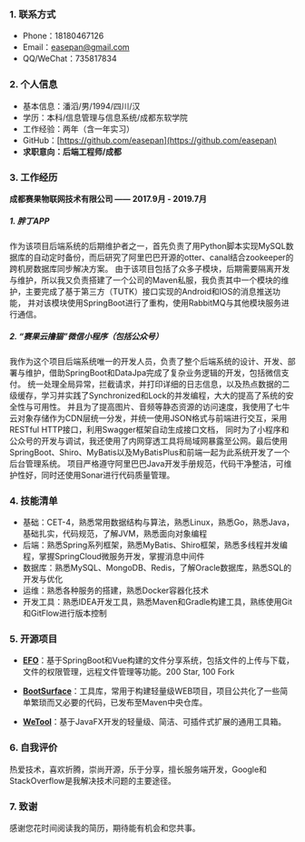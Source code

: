 ### 1. 联系方式

- Phone：18180467126
- Email：easepan@gmail.com
- QQ/WeChat：735817834

### 2. 个人信息

- 基本信息：潘滔/男/1994/四川/汉
- 学历：本科/信息管理与信息系统/成都东软学院
- 工作经验：两年（含一年实习）
- GitHub：[https://github.com/easepan](https://github.com/easepan)
- **求职意向：后端工程师/成都**

### 3. 工作经历

**成都赛果物联网技术有限公司 —— 2017.9月 - 2019.7月**

##### 1. 胖丁APP

作为该项目后端系统的后期维护者之一，首先负责了用Python脚本实现MySQL数据库的自动定时备份，而后研究了阿里巴巴开源的otter、canal结合zookeeper的跨机房数据库同步解决方案。
由于该项目包括了众多子模块，后期需要隔离开发与维护，所以我又负责搭建了一个公司的Maven私服，我负责其中一个模块的维护，主要完成了基于第三方（TUTK）接口实现的Android和IOS的消息推送功能，
并对该模块使用SpringBoot进行了重构，使用RabbitMQ与其他模块服务进行通信。

##### 2. “赛果云撸猫”微信小程序（包括公众号）

我作为这个项目后端系统唯一的开发人员，负责了整个后端系统的设计、开发、部署与维护，借助SpringBoot和DataJpa完成了复杂业务逻辑的开发，包括微信支付。
统一处理全局异常，拦截请求，并打印详细的日志信息，以及热点数据的二级缓存，学习并实践了Synchronized和Lock的并发编程，大大的提高了系统的安全性与可用性。
并且为了提高图片、音频等静态资源的访问速度，我使用了七牛云对象存储作为CDN层统一分发，并统一使用JSON格式与前端进行交互，采用RESTful HTTP接口，利用Swagger框架自动生成接口文档，
同时为了小程序和公众号的开发与调试，我还使用了内网穿透工具将局域网暴露至公网。最后使用SpringBoot、Shiro、MyBatis以及MyBatisPlus和前端一起为此系统开发了一个后台管理系统。
项目严格遵守阿里巴巴Java开发手册规范，代码干净整洁，可维护性好，同时还使用Sonar进行代码质量管理。

### 4. 技能清单

- 基础：CET-4，熟悉常用数据结构与算法，熟悉Linux，熟悉Go，熟悉Java，基础扎实，代码规范，了解JVM，熟悉面向对象编程
- 后端：熟悉Spring系列框架，熟悉MyBatis、Shiro框架，熟悉多线程并发编程，掌握SpringCloud微服务开发，掌握消息中间件
- 数据库：熟悉MySQL、MongoDB、Redis，了解Oracle数据库，熟悉SQL的开发与优化
- 运维：熟悉各种服务的搭建，熟悉Docker容器化技术
- 开发工具：熟悉IDEA开发工具，熟悉Maven和Gradle构建工具，熟练使用Git和GitFlow进行版本控制

### 5. 开源项目

- [**EFO**](https://github.com/code4everything/efo)：基于SpringBoot和Vue构建的文件分享系统，包括文件的上传与下载，文件的权限管理，远程文件管理等功能。200 Star, 100 Fork

- [**BootSurface**](https://github.com/code4everything/boot-surface)：工具库，常用于构建轻量级WEB项目，项目公共化了一些简单繁琐而又必要的代码，已发布至Maven中央仓库。
    
- [**WeTool**](https://gitee.com/code4everything/wetool)：基于JavaFX开发的轻量级、简洁、可插件式扩展的通用工具箱。

### 6. 自我评价

热爱技术，喜欢折腾，崇尚开源，乐于分享，擅长服务端开发，Google和StackOverflow是我解决技术问题的主要途径。

### 7. 致谢

感谢您花时间阅读我的简历，期待能有机会和您共事。
